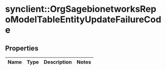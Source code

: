 # synclient::OrgSagebionetworksRepoModelTableEntityUpdateFailureCode


## Properties
Name | Type | Description | Notes
------------ | ------------- | ------------- | -------------


